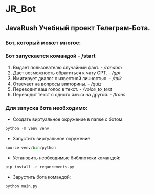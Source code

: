 # JR_Bot

## JavaRush Учебный проект Телеграм-Бота.
### Бот, который может многое:

### Бот запускается командой - /start

1. Выдает пользователю случайный факт.        - */random*
2. Дает возможность обратиться к чату GPT.   - */gpt*
3. Имитирует диалог с известной личностью.   - */talk*
4. Отвечает на вопросы викторины.            - */quiz*
5. Переводит ваш голос в текст.              - */voice_to_text*
6. Переводит текст с одного языка на другой. - */trans*


### Для запуска бота необходимо:

- Создать виртуальное окружение в папке с ботом.
```python
python -m venv venv

```

- Запустить виртуальное окружение.
```python
source venv/bin/python

```

- Установить необходимые библиотеки командой:
```python
pip install -r requerements.py

```

- Зарустить бота командой:
```python
python main.py

```
